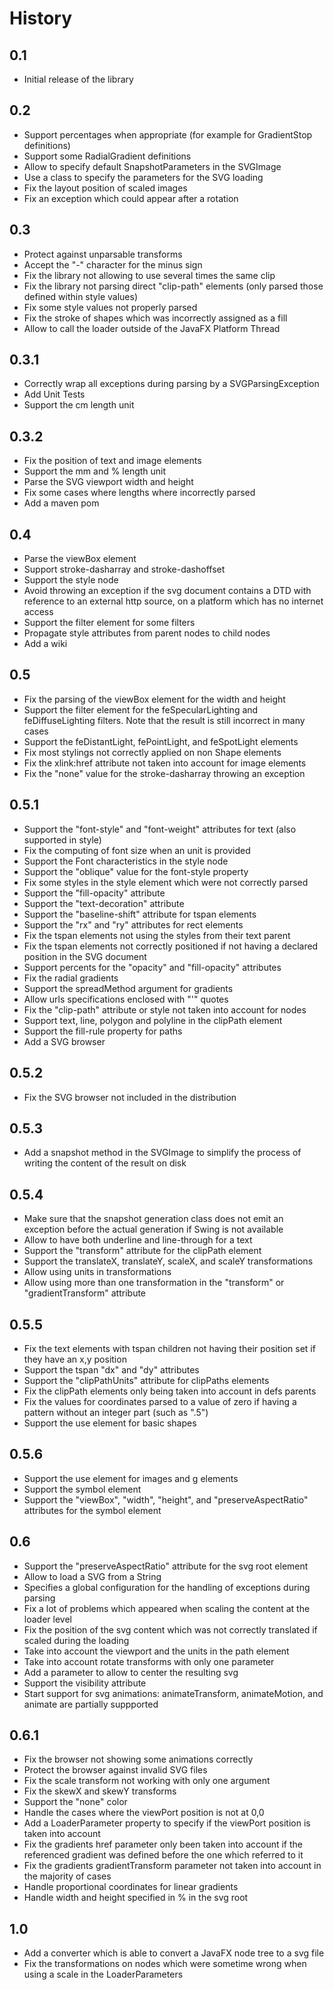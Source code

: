 # History
## 0.1
- Initial release of the library

## 0.2
- Support percentages when appropriate (for example for GradientStop definitions)
- Support some RadialGradient definitions
- Allow to specify default SnapshotParameters in the SVGImage
- Use a class to specify the parameters for the SVG loading
- Fix the layout position of scaled images
- Fix an exception which could appear after a rotation

## 0.3
 - Protect against unparsable transforms
 - Accept the "-" character for the minus sign
 - Fix the library not allowing to use several times the same clip 
 - Fix the library not parsing direct "clip-path" elements (only parsed those defined within style values)
 - Fix some style values not properly parsed
 - Fix the stroke of shapes which was incorrectly assigned as a fill
 - Allow to call the loader outside of the JavaFX Platform Thread

## 0.3.1
 - Correctly wrap all exceptions during parsing by a SVGParsingException
 - Add Unit Tests
 - Support the cm length unit

## 0.3.2
 - Fix the position of text and image elements
 - Support the mm and % length unit
 - Parse the SVG viewport width and height
 - Fix some cases where lengths where incorrectly parsed
 - Add a maven pom

## 0.4
 - Parse the viewBox element
 - Support stroke-dasharray and stroke-dashoffset
 - Support the style node
 - Avoid throwing an exception if the svg document contains a DTD with reference to an external http source, on a platform which has no internet access
 - Support the filter element for some filters
 - Propagate style attributes from parent nodes to child nodes
 - Add a wiki

## 0.5
 - Fix the parsing of the viewBox element for the width and height
 - Support the filter element for the feSpecularLighting and feDiffuseLighting filters. Note that the result is still
   incorrect in many cases
 - Support the feDistantLight, fePointLight, and feSpotLight elements
 - Fix most stylings not correctly applied on non Shape elements
 - Fix the xlink:href attribute not taken into account for image elements
 - Fix the "none" value for the stroke-dasharray throwing an exception 

## 0.5.1
 - Support the "font-style" and "font-weight" attributes for text (also supported in style)
 - Fix the computing of font size when an unit is provided
 - Support the Font characteristics in the style node
 - Support the "oblique" value for the font-style property
 - Fix some styles in the style element which were not correctly parsed
 - Support the "fill-opacity" attribute
 - Support the "text-decoration" attribute
 - Support the "baseline-shift" attribute for tspan elements
 - Support the "rx" and "ry" attributes for rect elements
 - Fix the tspan elements not using the styles from their text parent
 - Fix the tspan elements not correctly positioned if not having a declared position in the SVG document
 - Support percents for the "opacity" and "fill-opacity" attributes
 - Fix the radial gradients
 - Support the spreadMethod argument for gradients
 - Allow urls specifications enclosed with "'" quotes
 - Fix the "clip-path" attribute or style not taken into account for nodes
 - Support text, line, polygon and polyline in the clipPath element
 - Support the fill-rule property for paths
 - Add a SVG browser

## 0.5.2
 - Fix the SVG browser not included in the distribution

## 0.5.3
 - Add a snapshot method in the SVGImage to simplify the process of writing the content of the result on disk

## 0.5.4
 - Make sure that the snapshot generation class does not emit an exception before the actual generation if Swing is not available
 - Allow to have both underline and line-through for a text
 - Support the "transform" attribute for the clipPath element
 - Support the translateX, translateY, scaleX, and scaleY transformations
 - Allow using units in transformations
 - Allow using more than one transformation in the "transform" or "gradientTransform" attribute

## 0.5.5
- Fix the text elements with tspan children not having their position set if they have an x,y position
- Support the tspan "dx" and "dy" attributes
- Support the "clipPathUnits" attribute for clipPaths elements
- Fix the clipPath elements only being taken into account in defs parents
- Fix the values for coordinates parsed to a value of zero if having a pattern without an integer part (such as ".5")
- Support the use element for basic shapes

## 0.5.6
- Support the use element for images and g elements
- Support the symbol element
- Support the "viewBox", "width", "height", and "preserveAspectRatio" attributes for the symbol element

## 0.6
 - Support the "preserveAspectRatio" attribute for the svg root element
 - Allow to load a SVG from a String
 - Specifies a global configuration for the handling of exceptions during parsing
 - Fix a lot of problems which appeared when scaling the content at the loader level
 - Fix the position of the svg content which was not correctly translated if scaled during the loading 
 - Take into account the viewport and the units in the path element
 - Take into account rotate transforms with only one parameter
 - Add a parameter to allow to center the resulting svg
 - Support the visibility attribute
 - Start support for svg animations: animateTransform, animateMotion, and animate are partially suppported

## 0.6.1
 - Fix the browser not showing some animations correctly
 - Protect the browser against invalid SVG files
 - Fix the scale transform not working with only one argument
 - Fix the skewX and skewY transforms
 - Support the "none" color
 - Handle the cases where the viewPort position is not at 0,0
 - Add a LoaderParameter property to specify if the viewPort position is taken into account
 - Fix the gradients href parameter only been taken into account if the referenced gradient was defined before the one which referred to it
 - Fix the gradients gradientTransform parameter not taken into account in the majority of cases
 - Handle proportional coordinates for linear gradients
 - Handle width and height specified in % in the svg root

## 1.0
 - Add a converter which is able to convert a JavaFX node tree to a svg file
 - Fix the transformations on nodes which were sometime wrong when using a scale in the LoaderParameters
